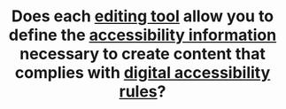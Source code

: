 ---
title: Does each [editing tool](#editing-tool) allow you to define the [accessibility information](#accessibility-information) necessary to create content that complies with [digital accessibility rules](#digital-accessibility-rules)?
---